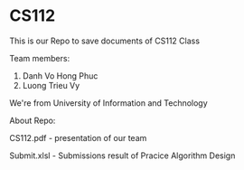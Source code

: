 # CS112
This is our Repo to save documents of CS112 Class

Team members:
1. Danh Vo Hong Phuc
2. Luong Trieu Vy

We're from University of Information and Technology

About Repo:

CS112.pdf - presentation of our team

Submit.xlsl - Submissions result of Pracice Algorithm Design
